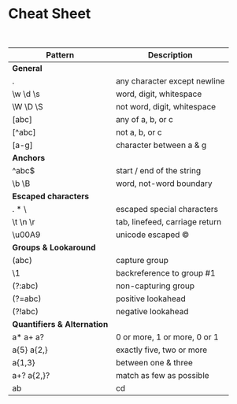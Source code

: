 # Cheat Sheet

<br>

| Pattern                       | Description                    |
| ----------------------------- | ------------------------------ |
| **General**                   |                                |
| .                             | any character except newline   |
| \w \d \s                      | word, digit, whitespace        |
| \W \D \S                      | not word, digit, whitespace    |
| [abc]                         | any of a, b, or c              |
| [^abc]                        | not a, b, or c                 |
| [a-g]                         | character between a & g        |
| **Anchors**                   |                                |
| ^abc$                         | start / end of the string      |
| \b \B                         | word, not-word boundary        |
| **Escaped characters**        |                                |
| \. \* \\                      | escaped special characters     |
| \t \n \r                      | tab, linefeed, carriage return |
| \u00A9                        | unicode escaped ©              |
| **Groups & Lookaround**       |                                |
| (abc)                         | capture group                  |
| \1                            | backreference to group #1      |
| (?:abc)                       | non-capturing group            |
| (?=abc)                       | positive lookahead             |
| (?!abc)                       | negative lookahead             |
| **Quantifiers & Alternation** |                                |
| a* a+ a?                      | 0 or more, 1 or more, 0 or 1   |
| a{5} a{2,}                    | exactly five, two or more      |
| a{1,3}                        | between one & three            |
| a+? a{2,}?                    | match as few as possible       |
| ab|cd                         | match ab or cd                 |